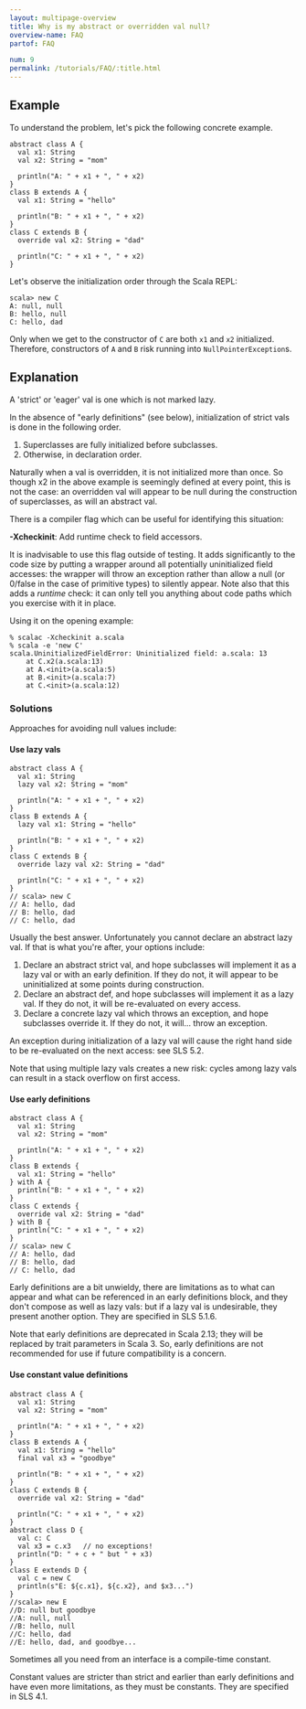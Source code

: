```yaml
---
layout: multipage-overview
title: Why is my abstract or overridden val null?
overview-name: FAQ
partof: FAQ

num: 9
permalink: /tutorials/FAQ/:title.html
---
```


## Example
To understand the problem, let's pick the following concrete example.

    abstract class A {
      val x1: String
      val x2: String = "mom"

      println("A: " + x1 + ", " + x2)
    }
    class B extends A {
      val x1: String = "hello"

      println("B: " + x1 + ", " + x2)
    }
    class C extends B {
      override val x2: String = "dad"

      println("C: " + x1 + ", " + x2)
    }

Let's observe the initialization order through the Scala REPL:

    scala> new C
    A: null, null
    B: hello, null
    C: hello, dad

Only when we get to the constructor of `C` are both `x1` and `x2` initialized. Therefore, constructors of `A` and `B` risk running into `NullPointerException`s.

## Explanation
A 'strict' or 'eager' val is one which is not marked lazy.

In the absence of "early definitions" (see below), initialization of strict vals is done in the following order.

1. Superclasses are fully initialized before subclasses.
2. Otherwise, in declaration order.

Naturally when a val is overridden, it is not initialized more than once.  So though x2 in the above example is seemingly defined at every point, this is not the case: an overridden val will appear to be null during the construction of superclasses, as will an abstract val.

There is a compiler flag which can be useful for identifying this situation:

**-Xcheckinit**: Add runtime check to field accessors.

It is inadvisable to use this flag outside of testing.  It adds significantly to the code size by putting a wrapper around all potentially uninitialized field accesses: the wrapper will throw an exception rather than allow a null (or 0/false in the case of primitive types) to silently appear.  Note also that this adds a *runtime* check: it can only tell you anything about code paths which you exercise with it in place.

Using it on the opening example:

    % scalac -Xcheckinit a.scala
    % scala -e 'new C'
    scala.UninitializedFieldError: Uninitialized field: a.scala: 13
    	at C.x2(a.scala:13)
    	at A.<init>(a.scala:5)
    	at B.<init>(a.scala:7)
    	at C.<init>(a.scala:12)

### Solutions ###

Approaches for avoiding null values include:

#### Use lazy vals ####

    abstract class A {
      val x1: String
      lazy val x2: String = "mom"

      println("A: " + x1 + ", " + x2)
    }
    class B extends A {
      lazy val x1: String = "hello"

      println("B: " + x1 + ", " + x2)
    }
    class C extends B {
      override lazy val x2: String = "dad"

      println("C: " + x1 + ", " + x2)
    }
    // scala> new C
    // A: hello, dad
    // B: hello, dad
    // C: hello, dad

Usually the best answer.  Unfortunately you cannot declare an abstract lazy val.  If that is what you're after, your options include:

1. Declare an abstract strict val, and hope subclasses will implement it as a lazy val or with an early definition.  If they do not, it will appear to be uninitialized at some points during construction.
2. Declare an abstract def, and hope subclasses will implement it as a lazy val.  If they do not, it will be re-evaluated on every access.
3. Declare a concrete lazy val which throws an exception, and hope subclasses override it.  If they do not, it will... throw an exception.

An exception during initialization of a lazy val will cause the right hand side to be re-evaluated on the next access: see SLS 5.2.

Note that using multiple lazy vals creates a new risk: cycles among lazy vals can result in a stack overflow on first access.

#### Use early definitions  ####
    abstract class A {
      val x1: String
      val x2: String = "mom"

      println("A: " + x1 + ", " + x2)
    }
    class B extends {
      val x1: String = "hello"
    } with A {
      println("B: " + x1 + ", " + x2)
    }
    class C extends {
      override val x2: String = "dad"
    } with B {
      println("C: " + x1 + ", " + x2)
    }
    // scala> new C
    // A: hello, dad
    // B: hello, dad
    // C: hello, dad

Early definitions are a bit unwieldy, there are limitations as to what can appear and what can be referenced in an early definitions block, and they don't compose as well as lazy vals: but if a lazy val is undesirable, they present another option.  They are specified in SLS 5.1.6.

Note that early definitions are deprecated in Scala 2.13; they will be replaced by trait parameters in Scala 3. So, early definitions are not recommended for use if future compatibility is a concern.

#### Use constant value definitions ####
    abstract class A {
      val x1: String
      val x2: String = "mom"

      println("A: " + x1 + ", " + x2)
    }
    class B extends A {
      val x1: String = "hello"
      final val x3 = "goodbye"

      println("B: " + x1 + ", " + x2)
    }
    class C extends B {
      override val x2: String = "dad"

      println("C: " + x1 + ", " + x2)
    }
    abstract class D {
      val c: C
      val x3 = c.x3   // no exceptions!
      println("D: " + c + " but " + x3)
    }
    class E extends D {
      val c = new C
      println(s"E: ${c.x1}, ${c.x2}, and $x3...")
    }
    //scala> new E
    //D: null but goodbye
    //A: null, null
    //B: hello, null
    //C: hello, dad
    //E: hello, dad, and goodbye...

Sometimes all you need from an interface is a compile-time constant.

Constant values are stricter than strict and earlier than early definitions and have even more limitations,
as they must be constants.  They are specified in SLS 4.1.
